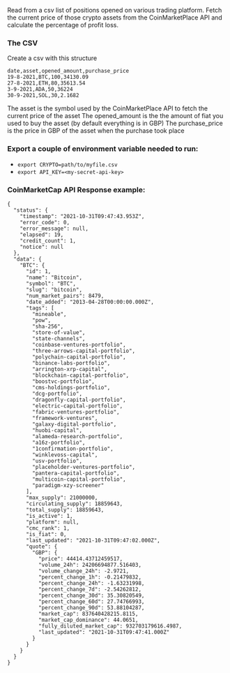 Read from a csv list of positions opened on various trading platform.
Fetch the current price of those crypto assets from the CoinMarketPlace API and calculate the percentage of profit loss.

### The CSV
Create a csv with this structure

```
date,asset,opened_amount,purchase_price
19-8-2021,BTC,100,34130.09
27-8-2021,ETH,80,35613.54
3-9-2021,ADA,50,36224
30-9-2021,SOL,30,2.1682
```

The asset is the symbol used by the CoinMarketPlace API to fetch the current price of the asset
The opened_amount is the the amount of fiat you used to buy the asset (by default everything is in GBP)
The purchase_price is the price in GBP of the asset when the purchase took place

### Export a couple of environment variable needed to run:

- `export CRYPTO=path/to/myfile.csv`
- `export API_KEY=<my-secret-api-key>`

### CoinMarketCap API Response example:

```
{
  "status": {
    "timestamp": "2021-10-31T09:47:43.953Z",
    "error_code": 0,
    "error_message": null,
    "elapsed": 19,
    "credit_count": 1,
    "notice": null
  },
  "data": {
    "BTC": {
      "id": 1,
      "name": "Bitcoin",
      "symbol": "BTC",
      "slug": "bitcoin",
      "num_market_pairs": 8479,
      "date_added": "2013-04-28T00:00:00.000Z",
      "tags": [
        "mineable",
        "pow",
        "sha-256",
        "store-of-value",
        "state-channels",
        "coinbase-ventures-portfolio",
        "three-arrows-capital-portfolio",
        "polychain-capital-portfolio",
        "binance-labs-portfolio",
        "arrington-xrp-capital",
        "blockchain-capital-portfolio",
        "boostvc-portfolio",
        "cms-holdings-portfolio",
        "dcg-portfolio",
        "dragonfly-capital-portfolio",
        "electric-capital-portfolio",
        "fabric-ventures-portfolio",
        "framework-ventures",
        "galaxy-digital-portfolio",
        "huobi-capital",
        "alameda-research-portfolio",
        "a16z-portfolio",
        "1confirmation-portfolio",
        "winklevoss-capital",
        "usv-portfolio",
        "placeholder-ventures-portfolio",
        "pantera-capital-portfolio",
        "multicoin-capital-portfolio",
        "paradigm-xzy-screener"
      ],
      "max_supply": 21000000,
      "circulating_supply": 18859643,
      "total_supply": 18859643,
      "is_active": 1,
      "platform": null,
      "cmc_rank": 1,
      "is_fiat": 0,
      "last_updated": "2021-10-31T09:47:02.000Z",
      "quote": {
        "GBP": {
          "price": 44414.43712459517,
          "volume_24h": 24206694877.516403,
          "volume_change_24h": -2.9721,
          "percent_change_1h": -0.21479832,
          "percent_change_24h": -1.63231998,
          "percent_change_7d": -2.54262812,
          "percent_change_30d": 35.30820549,
          "percent_change_60d": 27.74766993,
          "percent_change_90d": 53.88104287,
          "market_cap": 837640428215.8115,
          "market_cap_dominance": 44.0651,
          "fully_diluted_market_cap": 932703179616.4987,
          "last_updated": "2021-10-31T09:47:41.000Z"
        }
      }
    }
  }
}
```